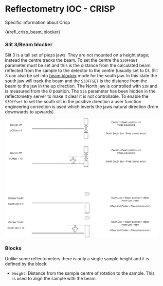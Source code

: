 # Reflectometry IOC - CRISP

Specific information about Crisp

{#refl_crisp_beam_blocker}
### Slit 3/Beam blocker

Slit 3 is a tall set of piezo jaws. They are not mounted on a height stage; instead the centre tracks the beam. To set the centre the `S3OFFSET` parameter must be set and this is the distance from the calculated beam reflected from the sample to the detector to the centre (usually set to 0).
Slit 3 can also be set into [beam blocker](../Reflectometry-Beam-Blocker) mode for the south jaw. In this state the south jaw will track the beam and the `S3OFFSET` is the distance from the beam to the jaw in the up direction. The North jaw is controlled with `S3N` and is measured from the 0 position. The `S3S` parameter has been hidden in the reflectometry server to make it clear it is not controllable. To enable the `S3Offset` to set the south slit in the positive direction a user function engineering correction is used which inverts the jaws natural direction (from downwards to upwards).

![beam blocker diagram](../images/beam_blocker.png)

### Blocks

Unlike some reflectometers there is only a single sample height and it is defined by the block:

- `Height`: Distance from the sample centre of rotation to the sample. This is used to align the sample with the beam.

